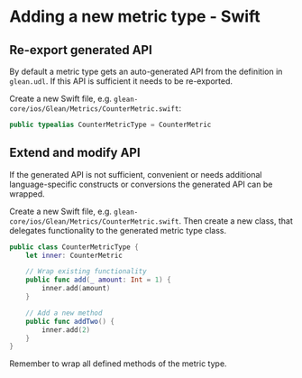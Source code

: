 # Adding a new metric type - Swift

## Re-export generated API

By default a metric type gets an auto-generated API from the definition in `glean.udl`.
If this API is sufficient it needs to be re-exported.

Create a new Swift file, e.g. `glean-core/ios/Glean/Metrics/CounterMetric.swift`:

```Swift
public typealias CounterMetricType = CounterMetric
```

## Extend and modify API

If the generated API is not sufficient, convenient or needs additional language-specific constructs or conversions the generated API can be wrapped.

Create a new Swift file, e.g. `glean-core/ios/Glean/Metrics/CounterMetric.swift`.
Then create a new class, that delegates functionality to the generated metric type class.

```Swift
public class CounterMetricType {
    let inner: CounterMetric

    // Wrap existing functionality
    public func add(_ amount: Int = 1) {
        inner.add(amount)
    }

    // Add a new method
    public func addTwo() {
        inner.add(2)
    }
}
```

Remember to wrap all defined methods of the metric type.
